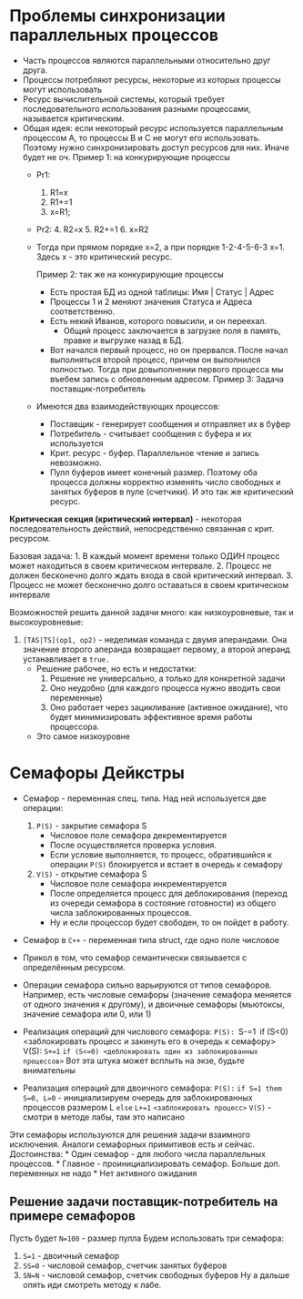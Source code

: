 # Проблемы синхронизации параллельных процессов
* Часть процессов являются параллельными относительно друг друга.
* Процессы потребляют ресурсы, некоторые из которых процессы могут использовать 
* Ресурс вычислительной системы, который требует последовательного использования разными процессами, называется критическим.
* Общая идея: если некоторый ресурс используется параллельным процессом A, то процессы B и С не могут его использовать. Поэтому нужно синхронизировать доступ ресурсов для них. Иначе будет не оч.
	Пример 1: на конкурирующие процессы
	* Pr1: 
		1. R1=x
		2. R1+=1
		3. x=R1;
	* Pr2:
		4. R2=x
		5. R2+=1
		6. x=R2
	* Тогда при прямом порядке x=2, а при порядке 1-2-4-5-6-3 x=1. Здесь x - это критический ресурс.
	
	  Пример 2: так же на конкурирующие процессы
	  * Есть простая БД из одной таблицы: Имя | Статус | Адрес
	  * Процессы 1 и 2 меняют значения Статуса и Адреса соответственно.
	  * Есть некий Иванов, которого повысили, и он переехал.
		  * Общий процесс заключается в загрузке поля в память, правке и выгрузке назад в БД.
	  * Вот начался первый процесс, но он прервался. После начал выполняться второй процесс, причем он выполнился полностью. Тогда при довыполнении первого процесса мы въебем запись с обновленным адресом.
	  Пример 3: Задача поставщик-потребитель
	* Имеются два взаимодействующих процессов:
		* Поставщик - генерирует сообщения и отправляет их в буфер
		* Потребитель - считывает сообщения с буфера и их используется
		* Крит. ресурс - буфер. Параллельное чтение и запись невозможно.
		* Пулл буферов имеет конечный размер. Поэтому оба процесса должны корректно изменять число свободных и занятых буферов в пуле (счетчики). И это так же критический ресурс.

**Критическая секция (критический интервал)** - некоторая последовательность действий, непосредственно связанная с крит. ресурсом.

Базовая задача:
	1. В каждый момент времени только ОДИН процесс может находиться в своем критическом интервале.
	2. Процесс не должен бесконечно долго ждать входа в свой критический интервал.
	3. Процесс не может бесконечно долго оставаться в своем критическом интервале

Возможностей решить данной задачи много: как низкоуровневые, так и высокоуровневые:
1. `[TAS|TS](op1, op2)` - неделимая команда с двумя аперандами. Она значение второго аперанда возвращает первому, а второй аперанд устанавливает в `true.` 
	* Решение рабочее, но есть и недостатки:
		1. Решение не универсально, а только для конкретной задачи
		2. Оно неудобно (для каждого процесса нужно вводить свои переменные)
		3. Оно работает через зацикливание (активное ожидание), что будет минимизировать эффективное время работы процессора.
	* Это самое низкоуровне

# Семафоры Дейкстры
* Семафор - переменная спец. типа. Над ней используется две операции:
	1. `P(S)` - закрытие семафора S
		* Числовое поле семафора декрементируется
		* После осуществляется проверка условия.
		* Если условие выполняется, то процесс, обратившийся к операции `P(S)` блокируется и встает в очередь к семафору
	2. `V(S)` - открытие семафора S
		* Числовое поле семафора инкрементируется
		* После определяется процесс для деблокирования (переход из очереди семафора в состояние готовности) из общего числа заблокированных процессов.
		* Ну и если процессор будет свободен, то он пойдет в работу.
* Семафор в `C++` - переменная типа struct, где одно поле числовое
* Прикол в том, что семафор семантически связывается с определённым ресурсом.
* Операции семафора сильно варьируются от типов семафоров. Например, есть числовые семафоры (значение семафора меняется от одного значения к другому), и двоичные семафоры (мьютоксы, значение семафора или 0, или 1)
* Реализация операций для числового семафора:
	`P(S):
		`S-=1`
		`if (S<0) <заблокировать процесс и закинуть его в очередь к семафору>`
	`V(S):
		`S+=1`
		`if (S<=0) <деблокировать один из заблокированных процессов>`
Вот эта штука может всплыть на экзе, будьте внимательны

* Реализация операций для двоичного семафора:
	`P(S):`
		`if S=1 them S=0, L=0` - инициализируем очередь для заблокированных процессов размером L
		`else`
		`L+=1`
		`<заблокировать процесс>`
	`V(S)` - смотри в методе лабы, там это написано

Эти семафоры используются для решения задачи взаимного исключения. Аналоги семафорных примитивов есть и сейчас.
Достоинства:
	* Один семафор - для любого числа параллельных процессов.
	* Главное - проинициализировать семафор. Больше доп. переменных не надо
	* Нет активного ожидания

## Решение задачи поставщик-потребитель на примере семафоров

Пусть будет `N=100` - размер пулла
Будем использовать три семафора:
1. `S=1` - двоичный семафор
2. `SS=0` - числовой семафор, счетчик занятых буферов
3. `SN=N` - числовой семафор, счетчик свободных буферов
Ну а дальше опять иди смотреть методу к лабе.

